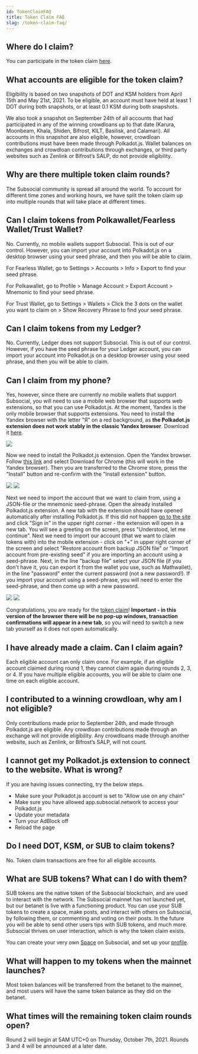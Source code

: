 ```yaml
---
id: TokenClaimFAQ
title: Token Claim FAQ
slag: /token-claim-faq/
---
```


## Where do I claim?
You can participate in the token claim [here](https://app.subsocial.network/claim/dotsama).

## What accounts are eligible for the token claim?
Eligibility is based on two snapshots of DOT and KSM holders from April 15th and May 21st, 2021. 
To be eligible, an account must have held at least 1 DOT during both snapshots, or at least 0.1 KSM during both snapshots. 

We also took a snapshot on September 24th of all accounts that had participated in any of the winning crowdloans up to that date 
(Karura, Moonbeam, Khala, Shiden, Bifrost, KILT, Basilisk, and Calamari). 
All accounts in this snapshot are also eligible, however, crowdloan contributions must have been made through Polkadot.js. 
Wallet balances on exchanges and crowdloan contributions through exchanges, or third party websites such as Zenlink or Bifrost’s SALP, do not provide eligibility.

## Why are there multiple token claim rounds?
The Subsocial community is spread all around the world. To account for different time zones and working hours, 
we have split the token claim up into multiple rounds that will take place at different times.

## Can I claim tokens from Polkawallet/Fearless Wallet/Trust Wallet?
No. Currently, no mobile wallets support Subsocial. This is out of our control. 
However, you can import your account into Polkadot.js on a desktop browser using your seed phrase, 
and then you will be able to claim.

For Fearless Wallet, go to Settings > Accounts > Info > Export to find your seed phrase.

For Polkawallet, go to Profile > Manage Account > Export Account > Mnemonic to find your seed phrase.

For Trust Wallet, go to Settings > Wallets > Click the 3 dots on the wallet you want to claim on > Show Recovery Phrase to find your seed phrase.

## Can I claim tokens from my Ledger?
No. Currently, Ledger does not support Subsocial. This is out of our control. 
However, if you have the seed phrase for your Ledger account, you can import your account into Polkadot.js on a desktop browser using your seed phrase, 
and then you will be able to claim.

## Can I claim from my phone?
Yes, however, since there are currently no mobile wallets that support Subsocial, you will need to use a mobile web browser that supports web extensions, 
so that you can use Polkadot.js. At the moment, Yandex is the only mobile browser that supports extensions.
You need to install the Yandex browser with the letter "Я" on a red background, 
as **the Polkadot.js extension does not work stably in the classic Yandex browser**.
Download it [here](https://play.google.com/store/apps/details?id=ru.yandex.searchplugin&hl=ru&gl=US).

![](https://play-lh.googleusercontent.com/vi8tcaqARzKWlxbPDm9sFnf23LSElbmAyAhdY5cBZsU7ROR6feOJ_To8V6tof3Qvtg=s180-rw) 

Now we need to install the Polkadot.js extension. Open the Yandex browser. Follow [this link](https://polkadot.js.org/extension/) and 
select Download for Chrome (this will work in the Yandex browser). Then you are transferred to the Chrome store, 
press the "Install" button and re-confirm with the "Install extension" button.

![](https://i.ibb.co/zsrJFSP/Screenshot-45.png) 
![](https://i.ibb.co/bKqmh5Y/Screenshot-46.png)

Next we need to import the account that we want to claim from, using a JSON-file or the mnemonic seed-phrase. 
Open the already installed Polkadot.js extension. A new tab with the extension should have opened automatically after installing Polkadot.js. 
If this did not happen [go to the site](https://app.subsocial.network/claim/dotsama) and click "Sign in" in the upper right corner - the extension will open in a new tab. 
You will see a greeting on the screen, press "Understood, let me continue". Next we need to import our account (that we want to claim tokens with) 
into the mobile extension - click on "+" in upper right corner of the screen and select "Restore account from backup JSON file" or 
"Import account from pre-existing seed" if you are importing an account using a seed-phrase. Next, in the line "backup file" select 
your JSON file (if you don't have it, you can export it from the wallet you use, such as Mathwallet), in the line "password" enter the 
current password (not a new password!). If you import your account using a seed-phrase, you will need to enter the seed-phrase, 
and then come up with a new password.

![](https://i.ibb.co/MZBBxkP/Screenshot-47.png) ![](https://i.ibb.co/nwnH56y/Screenshot-48.png) 

Congratulations, you are ready for the [token claim](https://app.subsocial.network/claim/dotsama)! 
**Important - in this version of the browser there will be no pop-up windows, transaction confirmations will appear in a new tab**, 
so you will need to switch a new tab yourself as it does not open automatically.


## I have already made a claim. Can I claim again?
Each eligible account can only claim once. For example, if an eligible account claimed during round 1, they cannot claim again during rounds 2, 3, or 4.
If you have multiple eligible accounts, you will be able to claim one time on each eligible account.

## I contributed to a winning crowdloan, why am I not eligible?
Only contributions made prior to September 24th, and made through Polkadot.js are eligible. 
Any crowdloan contributions made through an exchange will not provide eligibility. 
Any crowdloans made through another website, such as Zenlink, or Bifrost’s SALP, will not count.

## I cannot get my Polkadot.js extension to connect to the website. What is wrong?
If you are having issues connecting, try the below steps.
- Make sure your Polkadot.js account is set to "Allow use on any chain" 
- Make sure you have allowed app.subsocial.network to access your Polkadot.js
- Update your metadata
- Turn your AdBlock off
- Reload the page

## Do I need DOT, KSM, or SUB to claim tokens?
No. Token claim transactions are free for all eligible accounts.

## What are SUB tokens? What can I do with them?
SUB tokens are the native token of the Subsocial blockchain, and are used to interact with the network. 
The Subsocial mainnet has not launched yet, but our betanet is live with a functioning product. 
You can use your SUB tokens to create a space, make posts, and interact with others on Subsocial, 
by following them, or commenting and voting on their posts. In the future you will be able to send other users tips with SUB tokens, 
and much more. Subsocial thrives on user interaction, which is why the token claim exists.

You can create your very own [Space](https://app.subsocial.network/spaces/new) on Subsocial, 
and set up your [profile](https://app.subsocial.network/accounts/edit).

## What will happen to my tokens when the mainnet launches?
Most token balances will be transferred from the betanet to the mainnet, 
and most users will have the same token balance as they did on the betanet.

## What times will the remaining token claim rounds open?
Round 2 will begin at 5AM UTC+0 on Thursday, October 7th, 2021. Rounds 3 and 4 will be announced at a later date.
